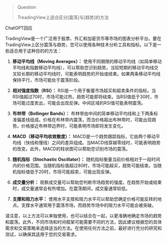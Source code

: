 > Question
> 
> TreadingView上适合区分[震荡]与[趋势]的方法

ChatGPT回应

TradingView是一个广泛用于股票、外汇和加密货币等市场的图表分析平台。要在TradingView上区分震荡与趋势，您可以使用各种技术分析工具和指标。以下是一些适合用于这种目的的方法：

1.  **移动平均线（Moving Averages）：** 使用不同期限的移动平均线（如简单移动平均线和指数移动平均线），可以帮助您识别趋势。当较短期的移动平均线交叉较长期的移动平均线时，可能表明趋势的开始或结束。如果两条移动平均线保持平行，市场可能处于震荡阶段。
    
2.  **相对强度指数（RSI）：** RSI是一个用于衡量市场超买和超卖条件的指标。当RSI值超过70时，市场可能过热，趋势可能即将结束。当RSI值低于30时，市场可能过度卖出，可能会出现反弹。中间区域的RSI值可能表明震荡。
    
3.  **布林带（Bollinger Bands）：** 布林带由中间的简单移动平均线和上下两条标准偏差线组成。价格在布林带内震荡，而当价格超出布林带时，可能出现趋势。价格接近布林带边界时，可能表明市场即将发生变化。
    
4.  **MACD（移动平均收敛散度）：** MACD是一个趋势跟踪指标，它由两个移动平均线（快线和慢线）之间的差异组成。当MACD线穿越零线时，可能表明趋势的改变。此外，MACD的柱状图可以帮助您识别市场的震荡。
    
5.  **随机指标（Stochastic Oscillator）：** 随机指标衡量当前价格相对于一段时间内的价格范围。当随机指标值超过80时，市场可能超买，趋势可能结束。当随机指标值低于20时，市场可能超卖，可能出现反弹。
    
6.  **成交量分析：** 观察成交量可以帮助您判断市场趋势的强度。在趋势开始或结束时，成交量通常会有所增加。在震荡期间，成交量通常较低。
    
7.  **支撑和阻力水平：** 使用水平支撑和阻力水平可以帮助您确定价格可能反转的地点。支撑水平通常用于震荡市场，而趋势市场中的阻力水平可能会被突破。
    

请注意，以上方法可以单独使用，也可以结合在一起，以更准确地确定市场的趋势和震荡。此外，不同市场和时间框架可能需要不同的方法，因此建议根据您的具体需求和交易策略来选择适当的方法。在使用任何方法之前，最好进行充分的研究和测试，以确保其适用于您的交易需求。